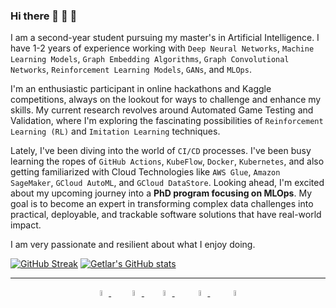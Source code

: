 ### Hi there 🤖 👋 🤖

<!--
**Getlar/getlar** is a ✨ _special_ ✨ repository because its `README.md` (this file) appears on your GitHub profile.

Here are some ideas to get you started:

- 🔭 I’m currently working on ...
- 🌱 I’m currently learning ...
- 👯 I’m looking to collaborate on ...
- 🤔 I’m looking for help with ...
- 💬 Ask me about ...
- 📫 How to reach me: ...
- 😄 Pronouns: ...
- ⚡ Fun fact: ...
-->

I am a second-year student pursuing my master's in Artificial Intelligence. I have 1-2 years of experience working with `Deep Neural Networks`, `Machine Learning Models`, `Graph Embedding Algorithms`, `Graph Convolutional Networks`, `Reinforcement Learning Models`, `GANs`, and `MLOps`.

I'm an enthusiastic participant in online hackathons and Kaggle competitions, always on the lookout for ways to challenge and enhance my skills. My current research revolves around Automated Game Testing and Validation, where I'm exploring the fascinating possibilities of `Reinforcement Learning (RL)` and `Imitation Learning` techniques.

Lately, I've been diving into the world of `CI/CD` processes. I've been busy learning the ropes of `GitHub Actions`, `KubeFlow`, `Docker`, `Kubernetes`, and also getting familiarized with Cloud Technologies like `AWS Glue`, `Amazon SageMaker`, `GCloud AutoML`, and `GCloud DataStore`. Looking ahead, I'm excited about my upcoming journey into a **PhD program focusing on MLOps**. My goal is to become an expert in transforming complex data challenges into practical, deployable, and trackable software solutions that have real-world impact.

I am very passionate and resilient about what I enjoy doing. 

[![GitHub Streak](https://github-readme-streak-stats.herokuapp.com?user=Getlar)](https://git.io/streak-stats)
[![Getlar's GitHub stats](https://github-readme-stats.vercel.app/api?username=getlar)](https://github.com/getlar/github-readme-stats)

-----

<div align="center">
    <a href="https://www.linkedin.com/in/ranuon/" target="blank" margin="50">
        <img src="https://raw.githubusercontent.com/rahuldkjain/github-profile-readme-generator/master/src/images/icons/Social/linked-in-alt.svg" alt="in/ranuon" width="5%"/>
    </a>
    &nbsp&nbsp&nbsp&nbsp&nbsp
    <a href="https://www.kaggle.com/tamstakcs" target="blank">
        <img src="https://raw.githubusercontent.com/rahuldkjain/github-profile-readme-generator/master/src/images/icons/Social/kaggle.svg" alt="tamstakcs" width="5%" />
    </a>
    &nbsp&nbsp&nbsp&nbsp
    <a href="https://www.instagram.com/a.takacs.tamas.m8/" target="blank">
        <img src="https://raw.githubusercontent.com/rahuldkjain/github-profile-readme-generator/master/src/images/icons/Social/instagram.svg" alt="a.takacs.tamas.m8" width="5%"/>
    </a>
    &nbsp&nbsp&nbsp&nbsp&nbsp&nbsp
    <a href="https://leetcode.com/Getlar/" target="blank">
        <img src="https://raw.githubusercontent.com/rahuldkjain/github-profile-readme-generator/master/src/images/icons/Social/leet-code.svg" alt="Getlar" width="5%" />
    </a>
    &nbsp&nbsp&nbsp&nbsp&nbsp&nbsp
    <a href="https://www.facebook.com/Ranuonn/" target="blank">
        <img src="https://raw.githubusercontent.com/rahuldkjain/github-profile-readme-generator/master/src/images/icons/Social/facebook.svg" alt="Ranuonn" width="5%"/>
    </a>
</div>

